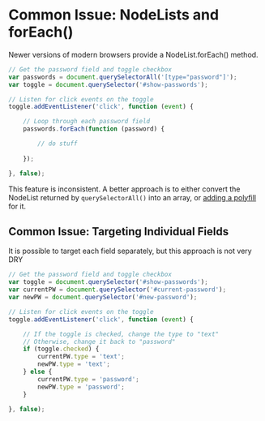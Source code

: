 # Common Issue: NodeLists and forEach()

Newer versions of modern browsers provide a NodeList.forEach() method.

```javascript
// Get the password field and toggle checkbox
var passwords = document.querySelectorAll('[type="password"]');
var toggle = document.querySelector('#show-passwords');

// Listen for click events on the toggle
toggle.addEventListener('click', function (event) {

	// Loop through each password field
	passwords.forEach(function (password) {

		// do stuff
		
	});

}, false);
```
This feature is inconsistent. A better approach is to either convert the NodeList returned by `querySelectorAll()` into an array, or [adding a polyfill](https://vanillajstoolkit.com/polyfills/nodelistforeach) for it.

## Common Issue: Targeting Individual Fields

It is possible to target each field separately, but this approach is not very DRY

```javascript
// Get the password field and toggle checkbox
var toggle = document.querySelector('#show-passwords');
var currentPW = document.querySelector('#current-password');
var newPW = document.querySelector('#new-password');

// Listen for click events on the toggle
toggle.addEventListener('click', function (event) {

	// If the toggle is checked, change the type to "text"
	// Otherwise, change it back to "password"
	if (toggle.checked) {
		currentPW.type = 'text';
		newPW.type = 'text';
	} else {
		currentPW.type = 'password';
		newPW.type = 'password';
	}

}, false);

```
